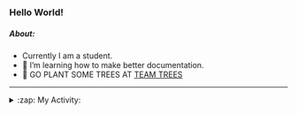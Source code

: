 ### Hello World!

##### About:
- Currently I am a student.
- 🌱 I’m learning how to make better documentation.
- 🌱 GO PLANT SOME TREES AT [TEAM TREES](https://teamtrees.org/)

---
<details>
  <summary>:zap: My Activity:</summary>
  
<!--START_SECTION:waka-->
![Code Time](http://img.shields.io/badge/Code%20Time-1%2C116%20hrs%2014%20mins-blue)

**I'm a Night 🦉** 

```text
🌞 Morning                1391 commits        ██░░░░░░░░░░░░░░░░░░░░░░░   09.20 % 
🌆 Daytime                5277 commits        █████████░░░░░░░░░░░░░░░░   34.89 % 
🌃 Evening                4323 commits        ███████░░░░░░░░░░░░░░░░░░   28.58 % 
🌙 Night                  4134 commits        ███████░░░░░░░░░░░░░░░░░░   27.33 % 
```
📅 **I'm Most Productive on Wednesday** 

```text
Monday                   2289 commits        ████░░░░░░░░░░░░░░░░░░░░░   15.13 % 
Tuesday                  1845 commits        ███░░░░░░░░░░░░░░░░░░░░░░   12.20 % 
Wednesday                3595 commits        ██████░░░░░░░░░░░░░░░░░░░   23.77 % 
Thursday                 1871 commits        ███░░░░░░░░░░░░░░░░░░░░░░   12.37 % 
Friday                   1513 commits        ██░░░░░░░░░░░░░░░░░░░░░░░   10.00 % 
Saturday                 1369 commits        ██░░░░░░░░░░░░░░░░░░░░░░░   09.05 % 
Sunday                   2643 commits        ████░░░░░░░░░░░░░░░░░░░░░   17.47 % 
```


📊 **This Week I Spent My Time On** 

```text
🔥 Editors: 
VS Code                  6 hrs 2 mins        █████████████████████████   100.00 % 

🐱‍💻 Projects: 
praise                   4 hrs 7 mins        █████████████████░░░░░░░░   68.21 % 
CSF22                    1 hr 26 mins        ██████░░░░░░░░░░░░░░░░░░░   23.98 % 
os-lab                   25 mins             ██░░░░░░░░░░░░░░░░░░░░░░░   07.00 % 
ai                       2 mins              ░░░░░░░░░░░░░░░░░░░░░░░░░   00.81 % 
```


 Last Updated on 26/04/2023 07:07:56 UTC
<!--END_SECTION:waka-->
</details>
